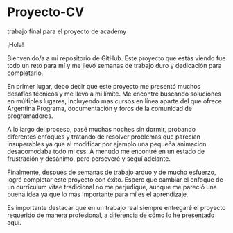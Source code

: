 # Proyecto-CV
trabajo final para el proyecto de academy

¡Hola!

Bienvenido/a a mi repositorio de GitHub. Este proyecto que estás viendo fue todo un reto para mí y me llevó semanas de trabajo duro y dedicación para completarlo.

En primer lugar, debo decir que este proyecto me presentó muchos desafíos técnicos y me llevó a mi límite. Me encontré buscando soluciones en múltiples lugares, incluyendo mas cursos en línea aparte del que ofrece Argentina Programa, documentación y foros de la comunidad de programadores.

A lo largo del proceso, pasé muchas noches sin dormir, probando diferentes enfoques y tratando de resolver problemas que parecían insuperables ya que al modificar por ejemplo una pequeña animacion desacomodaba todo mi css. A menudo me encontré en un estado de frustración y desánimo, pero perseveré y seguí adelante.

Finalmente, después de semanas de trabajo arduo y de mucho esfuerzo, logré completar este proyecto con éxito. Espero que cambiar el enfoque de un currículum vitae tradicional no me perjudique, aunque me pareció una buena idea ya que lo más importante para mí es el aprendizaje.

Es importante destacar que en un trabajo real siempre entregaré el proyecto requerido de manera profesional, a diferencia de cómo lo he presentado aquí.

